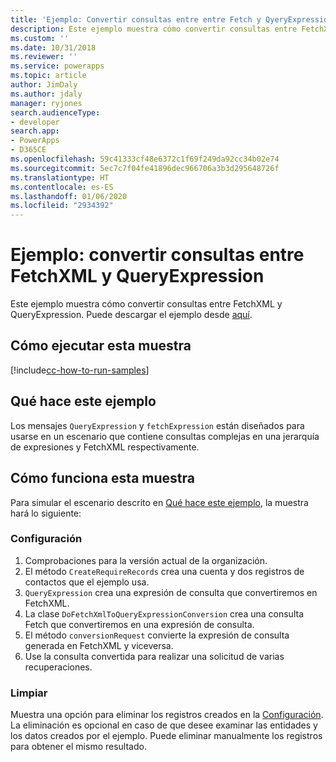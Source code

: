 ```yaml
---
title: 'Ejemplo: Convertir consultas entre entre Fetch y QyeryExpression (Common Data Service) | Microsoft Docs'
description: Este ejemplo muestra cómo convertir consultas entre FetchXML y QueryExpression
ms.custom: ''
ms.date: 10/31/2018
ms.reviewer: ''
ms.service: powerapps
ms.topic: article
author: JimDaly
ms.author: jdaly
manager: ryjones
search.audienceType:
- developer
search.app:
- PowerApps
- D365CE
ms.openlocfilehash: 59c41333cf48e6372c1f69f249da92cc34b02e74
ms.sourcegitcommit: 5ec7c7f04fe41896dec966706a3b3d295648726f
ms.translationtype: HT
ms.contentlocale: es-ES
ms.lasthandoff: 01/06/2020
ms.locfileid: "2934392"
---
```

# <a name="sample-convert-queries-between-fetchxml-and-queryexpression"></a>Ejemplo: convertir consultas entre FetchXML y QueryExpression

Este ejemplo muestra cómo convertir consultas entre FetchXML y QueryExpression. Puede descargar el ejemplo desde [aquí](https://github.com/Microsoft/PowerApps-Samples/tree/master/cds/orgsvc/C%23/Convertqueriesfetchqueryexpressions).

## <a name="how-to-run-this-sample"></a>Cómo ejecutar esta muestra

[!include[cc-how-to-run-samples](../../includes/cc-how-to-run-samples.md)]

## <a name="what-this-sample-does"></a>Qué hace este ejemplo

Los mensajes `QueryExpression` y `fetchExpression` están diseñados para usarse en un escenario que contiene consultas complejas en una jerarquía de expresiones y FetchXML respectivamente.

## <a name="how-this-sample-works"></a>Cómo funciona esta muestra

Para simular el escenario descrito en [Qué hace este ejemplo](#what-this-sample-does), la muestra hará lo siguiente:

### <a name="setup"></a>Configuración

1. Comprobaciones para la versión actual de la organización. 
1. El método `CreateRequireRecords` crea una cuenta y dos registros de contactos que el ejemplo usa.
1. `QueryExpression` crea una expresión de consulta que convertiremos en FetchXML.
1. La clase `DoFetchXmlToQueryExpressionConversion` crea una consulta Fetch que convertiremos en una expresión de consulta.
1. El método `conversionRequest` convierte la expresión de consulta generada en FetchXML y viceversa.
1. Use la consulta convertida para realizar una solicitud de varias recuperaciones. 

### <a name="clean-up"></a>Limpiar

Muestra una opción para eliminar los registros creados en la [Configuración](#setup). La eliminación es opcional en caso de que desee examinar las entidades y los datos creados por el ejemplo. Puede eliminar manualmente los registros para obtener el mismo resultado.
